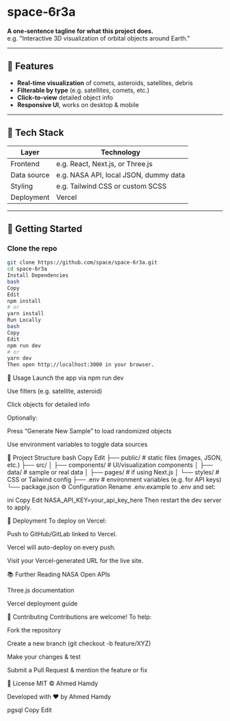 # space‑6r3a

**A one‑sentence tagline for what this project does.**  
e.g. "Interactive 3D visualization of orbital objects around Earth."

---

## 🚀 Features

- **Real‑time visualization** of comets, asteroids, satellites, debris  
- **Filterable by type** (e.g. satellites, comets, etc.)
- **Click‑to‑view** detailed object info
- **Responsive UI**, works on desktop & mobile

---

## 🧰 Tech Stack

| Layer       | Technology                          |
|-------------|-------------------------------------|
| Frontend    | e.g. React, Next.js, or Three.js    |
| Data source | e.g. NASA API, local JSON, dummy data |
| Styling     | e.g. Tailwind CSS or custom SCSS   |
| Deployment  | Vercel                              |

---

## 🔧 Getting Started

### Clone the repo
```bash
git clone https://github.com/space/space‑6r3a.git
cd space‑6r3a
Install Dependencies
bash
Copy
Edit
npm install
# or
yarn install
Run Locally
bash
Copy
Edit
npm run dev
# or
yarn dev
Then open http://localhost:3000 in your browser.
```
🧩 Usage
Launch the app via npm run dev

Use filters (e.g. satellite, asteroid)

Click objects for detailed info

Optionally:

Press “Generate New Sample” to load randomized objects

Use environment variables to toggle data sources

📁 Project Structure
bash
Copy
Edit
├── public/           # static files (images, JSON, etc.)
├── src/
│   ├── components/   # UI/visualization components
│   ├── data/         # sample or real data
│   ├── pages/        # if using Next.js
│   └── styles/       # CSS or Tailwind config
├── .env              # environment variables (e.g. for API keys)
└── package.json
⚙️ Configuration
Rename .env.example to .env and set:

ini
Copy
Edit
NASA_API_KEY=your_api_key_here
Then restart the dev server to apply.

🎨 Deployment
To deploy on Vercel:

Push to GitHub/GitLab linked to Vercel.

Vercel will auto-deploy on every push.

Visit your Vercel-generated URL for the live site.

📚 Further Reading
NASA Open APIs

Three.js documentation

Vercel deployment guide

🧡 Contributing
Contributions are welcome! To help:

Fork the repository

Create a new branch (git checkout -b feature/XYZ)

Make your changes & test

Submit a Pull Request & mention the feature or fix

📜 License
MIT © Ahmed Hamdy

Developed with ♥ by Ahmed Hamdy

pgsql
Copy
Edit
